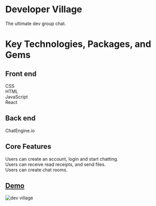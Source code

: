 # Developer Village 

The ultimate dev group chat.

# Key Technologies, Packages, and Gems

## Front end <br>
CSS <br>
HTML <br>
JavaScript <br> 
React <br>

## Back end <br>
ChatEngine.io

## Core Features
Users can create an account, login and start chatting. <br>
Users can receive read receipts, and send files. <br>
Users can create chat rooms.



## [Demo](https://developer-village.netlify.app/)

![dev village](https://user-images.githubusercontent.com/100317017/180869540-21690d42-e3ee-4b61-acbb-32ae53c26aa8.jpg)



